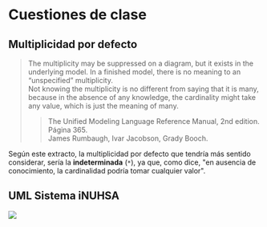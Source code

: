 # Cuestiones de clase

## Multiplicidad por defecto

> The multiplicity may be suppressed on a diagram, but it exists in the underlying model. In a finished model, there is no meaning to an “unspecified” multiplicity.  
> Not knowing the multiplicity is no different from saying that it is many, because in the absence of any knowledge, the cardinality might take any value, which is just the meaning of many.
> > The Unified Modeling Language Reference Manual, 2nd edition. Página 365.  
> > James Rumbaugh, Ivar Jacobson, Grady Booch.

Según este extracto, la multiplicidad por defecto que tendría más sentido considerar, sería la __indeterminada__ (`*`), ya que, como dice, "en ausencia de conocimiento, la cardinalidad podría tomar cualquier valor".

## UML Sistema iNUHSA

![](http://i.imgur.com/zctgt0O.jpg)
